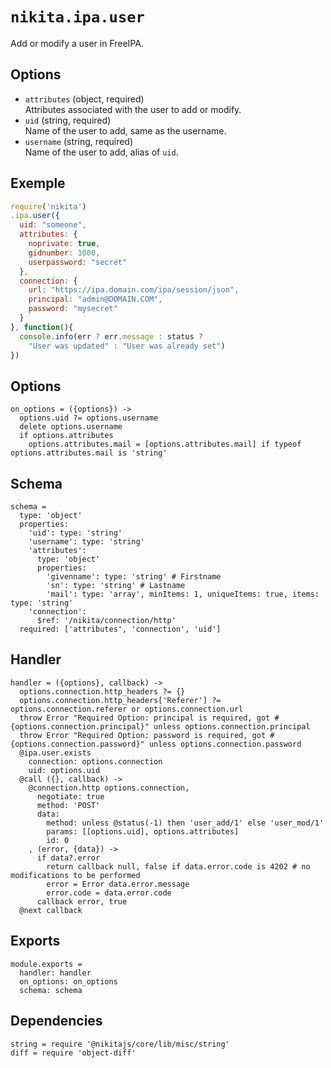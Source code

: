 
# `nikita.ipa.user`

Add or modify a user in FreeIPA.

## Options

* `attributes` (object, required)   
  Attributes associated with the user to add or modify.
* `uid` (string, required)   
  Name of the user to add, same as the username.
* `username` (string, required)   
  Name of the user to add, alias of `uid`.

## Exemple

```js
require('nikita')
.ipa.user({
  uid: "someone",
  attributes: {
    noprivate: true,
    gidnumber: 1000,
    userpassword: "secret"
  },
  connection: {
    url: "https://ipa.domain.com/ipa/session/json",
    principal: "admin@DOMAIN.COM",
    password: "mysecret"
  }
}, function(){
  console.info(err ? err.message : status ?
    "User was updated" : "User was already set")
})
```

## Options

    on_options = ({options}) ->
      options.uid ?= options.username
      delete options.username
      if options.attributes
        options.attributes.mail = [options.attributes.mail] if typeof options.attributes.mail is 'string'

## Schema

    schema =
      type: 'object'
      properties:
        'uid': type: 'string'
        'username': type: 'string'
        'attributes':
          type: 'object'
          properties:
            'givenname': type: 'string' # Firstname
            'sn': type: 'string' # Lastname
            'mail': type: 'array', minItems: 1, uniqueItems: true, items: type: 'string'
        'connection':
          $ref: '/nikita/connection/http'
      required: ['attributes', 'connection', 'uid']

## Handler

    handler = ({options}, callback) ->
      options.connection.http_headers ?= {}
      options.connection.http_headers['Referer'] ?= options.connection.referer or options.connection.url
      throw Error "Required Option: principal is required, got #{options.connection.principal}" unless options.connection.principal
      throw Error "Required Option: password is required, got #{options.connection.password}" unless options.connection.password
      @ipa.user.exists
        connection: options.connection
        uid: options.uid
      @call ({}, callback) ->
        @connection.http options.connection,
          negotiate: true
          method: 'POST'
          data:
            method: unless @status(-1) then 'user_add/1' else 'user_mod/1'
            params: [[options.uid], options.attributes]
            id: 0
        , (error, {data}) ->
          if data?.error
            return callback null, false if data.error.code is 4202 # no modifications to be performed
            error = Error data.error.message
            error.code = data.error.code
          callback error, true
      @next callback

## Exports

    module.exports =
      handler: handler
      on_options: on_options
      schema: schema

## Dependencies

    string = require '@nikitajs/core/lib/misc/string'
    diff = require 'object-diff'
